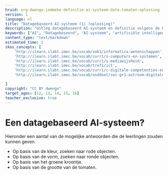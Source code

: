 ```yaml
---
hruid: org-dwengo-jommeke-definitie-ai-systeem-data-tomaten-oplossing
version: 1
language: nl
title: "Datagebaseerd AI-systeem (1) (oplossing)"
description: "Uitleg datagebaseerd AI-systeem en definitie volgens de EU"
keywords: ["AI", "Datagebaseerd", "AI-systeem", "artificiële intelligentie"]
content_type: "text/markdown"
estimated_time: 2
skos_concepts: [
    'http://ilearn.ilabt.imec.be/vocab/vak1/informatica-wetenschappen', 
    'http://ilearn.ilabt.imec.be/vocab/curr1/s-computers-en-systemen',
    'http://ilearn.ilabt.imec.be/vocab/curr1/s-mediawijsheid',
    'http://ilearn.ilabt.imec.be/vocab/tref1/ict',
    'http://ilearn.ilabt.imec.be/vocab/curr1/c-digitale-competenties-en-mediawijsheid',
    'http://ilearn.ilabt.imec.be/vocab/onddoel/sec-gr1-astroom-digitale-competenties-en-mediawijsheid-4.5',

]
copyright: "CC BY dwengo"
target_ages: [12, 13, 14, 15, 16]
teacher_exclusive: true
---
```



Een datagebaseerd AI-systeem?
===============

Hieronder een aantal van de mogelijke antwoorden die de leerlingen zouden kunnen geven.

- Op basis van de kleur, zoeken naar rode objecten.
- Op basis van de vorm, zoeken naar ronde objecten.
- Op basis van het groene kroontje.
- Op basis van de grootte van de tomaten.


